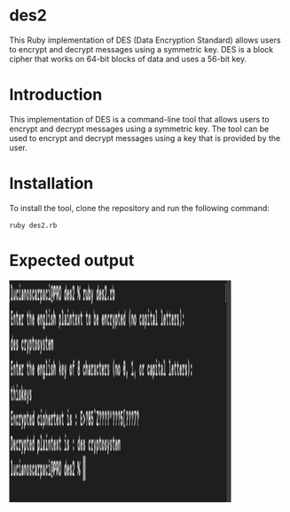 # des2
This Ruby implementation of DES (Data Encryption Standard) allows users to encrypt and decrypt messages using a symmetric key. DES is a block cipher that works on 64-bit blocks of data and uses a 56-bit key.

# Introduction
This implementation of DES is a command-line tool that allows users to encrypt and decrypt messages using a symmetric key. The tool can be used to encrypt and decrypt messages using a key that is provided by the user. 

# Installation
To install the tool, clone the repository and run the following command:
```
ruby des2.rb
```
# Expected output
<img src="des.png" width="400" height="400">


